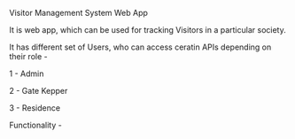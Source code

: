 Visitor Management System Web App

It is web app, which can be used for tracking Visitors in a particular society.

It has different set of Users, who can access ceratin APIs depending on their role -

1 - Admin

2 - Gate Kepper

3 - Residence

Functionality - 



